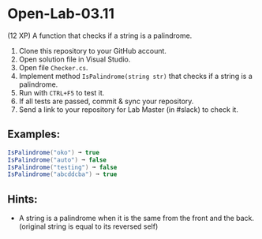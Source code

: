 # Open-Lab-03.11
(12 XP) A function that checks if a string is a palindrome.

1. Clone this repository to your GitHub account.
2. Open solution file in Visual Studio.
3. Open file `Checker.cs`.
4. Implement method `IsPalindrome(string str)` that checks if a string is a palindrome.
5. Run with `CTRL+F5` to test it.
6. If all tests are passed, commit & sync your repository.
7. Send a link to your repository for Lab Master (in #slack) to check it.

## Examples: 
```C#
IsPalindrome("oko") ➞ true
IsPalindrome("auto") ➞ false
IsPalindrome("testing") ➞ false
IsPalindrome("abcddcba") ➞ true
```

## Hints:
* A string is a palindrome when it is the same from the front and the back. (original string is equal to its reversed self)

